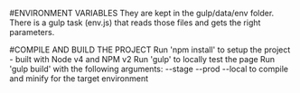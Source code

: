 #ENVIRONMENT VARIABLES
They are kept in the gulp/data/env folder. There is a gulp task (env.js) that reads those files and gets the right parameters.

#COMPILE AND BUILD THE PROJECT
Run 'npm install' to setup the project - built with Node v4 and NPM v2
Run 'gulp' to locally test the page
Run 'gulp build' with the following arguments: --stage --prod --local   to compile and minify for the target environment
